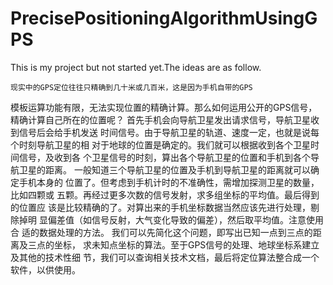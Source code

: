 # PrecisePositioningAlgorithmUsingGPS
This is my project but not started yet.The ideas are as follow.

    现实中的GPS定位往往只精确到几十米或几百米，这是因为手机自带的GPS
模板运算功能有限，无法实现位置的精确计算。那么如何运用公开的GPS信号，
精确计算自己所在的位置呢？
    首先手机会向导航卫星发出请求信号，导航卫星收到信号后会给手机发送
时间信号。由于导航卫星的轨道、速度一定，也就是说每个时刻导航卫星的相
对于地球的位置是确定的。我们就可以根据收到各个卫星时间信号，及收到各
个卫星信号的时刻，算出各个导航卫星的位置和手机到各个导航卫星的距离。 
一般知道三个导航卫星的位置及手机到导航卫星的距离就可以确定手机本身的
位置了。但考虑到手机计时的不准确性，需增加探测卫星的数量，比如四颗或
五颗。再经过更多次数的信号发射，求多组坐标的平均值。最后得到的位置应
该是比较精确的了。对算出来的手机坐标数据当然应该先进行处理，剔除掉明
显偏差值（如信号反射，大气变化导致的偏差），然后取平均值。注意使用合
适的数据处理的方法。
    我们可以先简化这个问题，即写出已知一点到三点的距离及三点的坐标，
求未知点坐标的算法。至于GPS信号的处理、地球坐标系建立及其他的技术性细
节，我们可以查询相关技术文档，最后将定位算法整合成一个软件，以供使用。   
